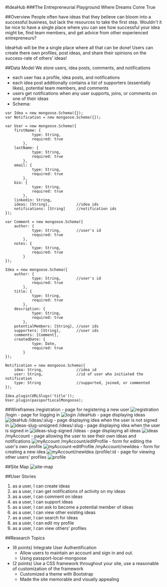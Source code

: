 #IdeaHub 
###The Entrepreneurial Playground Where Dreams Come True

##Overview
People often have ideas that they believe can bloom into a successful business, but lack the resources to take the first step. Wouldn't it be nice to have a single place where you can see how successful your idea might be, find team members, and get advice from other experienced entrepreneurs?

IdeaHub will be the a single place where all that can be done! Users can create there own profiles, post ideas, and share their opinions on the success-rate of others' ideas!

##Data Model
We store users, idea posts, comments, and notifications
 - each user has a profile, idea posts, and notifications
 - each idea post additionally contains a list of supporters (essentially likes), potential team members, and comments
 - users get notifications when any user supports, joins, or comments on one of their ideas
 - Schema:
```
var Idea = new mongoose.Schema({});
var Notification = new mongoose.Schema({});

var User = new mongoose.Schema({
    firstName: {
            type: String,
            required: true
        },
    lastName: {
            type: String,
            required: true
        },
    email: {
            type: String,
            required: true
        },
    bio: {
            type: String,
            required: true
        },
    linkedin: String,
    ideas: [String],            //idea ids
    notifications: [String]     //notification ids
});

var Comment = new mongoose.Schema({
    author: {
            type: String,       //user's id
            required: true
        },
    notes: {
            type: String,
            required: true
        }
});

Idea = new mongoose.Schema({
    author: {
            type: String,       //user's id
            required: true
        },
    title: {
            type: String,
            required: true
        },
    description: {
            type: String,
            required: true
        },
    potentialMembers: [String], //user ids
    supporters: [String],       //user ids
    comments: [Comment],
    createdDate: {
            type: Date,
            required: true
        }
});

Notification = new mongoose.Schema({
    idea: String,               //idea id
    user: String,               //id of user who initiated the notification
    type: String                //supported, joined, or commented
});

Idea.plugin(URLSlugs('title'));
User.plugin(passportLocalMongoose);
```

##Wireframes
/registration - page for registering a new user
![registration](/documents/register.jpg?raw=true)
/login - page for logging in
![login](/documents/login.jpg?raw=true)
/ideaHub - page displaying ideas
![ideaHub](/documents/ideaHub.jpg?raw=true)
/ideas/:slug - page displaying idea when the user is not signed in
![ideas-slug-unsigned](/documents/ideas-slug-unsigned.jpg?raw=true)
/ideas/:slug - page displaying idea when the user is signed in
![ideas-slug-signed](/documents/ideas-slug-signed.jpg?raw=true)
/ideas - page displaying all ideas
![ideas](/documents/ideas.jpg?raw=true)
/myAccount - page allowing the user to see their own ideas and notifications
![myAccount](/documents/myAccount.jpg?raw=true)
/myAccount/editProfile - form for editing the user's own profile
![myAccount-editProfile](/documents/myAccount-editProfile.jpg?raw=true)
/myAccount/newIdea - form for creating a new idea
![myAccount/newIdea](/documents/myAccount-newIdea.jpg?raw=true)
/profile/:id - page for viewing other users' profiles
![profile](/documents/profile.jpg?raw=true)

##Site Map
![site-map](/documents/site-map.jpg?raw=true)

##User Stories
1. as a user, I can create ideas
2. as a user, I can get notifications of activity on my ideas
3. as a user, I can comment on ideas
4. as a user, I can support ideas
5. as a user, I can ask to become a potential member of ideas
6. as a user, I can view other existing ideas
7. as a user, I can search for ideas
8. as a user, I can edit my profile
9. as a user, I can view others' profiles

##Research Topics
 - (6 points) Integrate User Authentification
     - Allow users to maintain an account and sign in and out.
     - Using passport-local-mongoose
 - (2 points) Use a CSS framework throughout your site, use a reasonable of customization of the framework 
     - Customized a theme with Bootstrap
     - Made the site memorable and visually appealing

